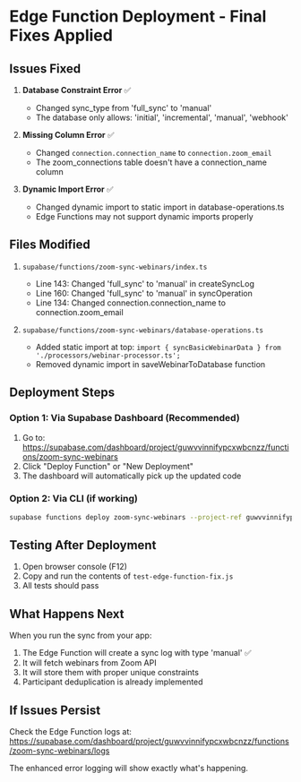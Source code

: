 # Edge Function Deployment - Final Fixes Applied

## Issues Fixed

1. **Database Constraint Error** ✅
   - Changed sync_type from 'full_sync' to 'manual'
   - The database only allows: 'initial', 'incremental', 'manual', 'webhook'

2. **Missing Column Error** ✅
   - Changed `connection.connection_name` to `connection.zoom_email`
   - The zoom_connections table doesn't have a connection_name column

3. **Dynamic Import Error** ✅
   - Changed dynamic import to static import in database-operations.ts
   - Edge Functions may not support dynamic imports properly

## Files Modified

1. `supabase/functions/zoom-sync-webinars/index.ts`
   - Line 143: Changed 'full_sync' to 'manual' in createSyncLog
   - Line 160: Changed 'full_sync' to 'manual' in syncOperation
   - Line 134: Changed connection.connection_name to connection.zoom_email

2. `supabase/functions/zoom-sync-webinars/database-operations.ts`
   - Added static import at top: `import { syncBasicWebinarData } from './processors/webinar-processor.ts';`
   - Removed dynamic import in saveWebinarToDatabase function

## Deployment Steps

### Option 1: Via Supabase Dashboard (Recommended)
1. Go to: https://supabase.com/dashboard/project/guwvvinnifypcxwbcnzz/functions/zoom-sync-webinars
2. Click "Deploy Function" or "New Deployment"
3. The dashboard will automatically pick up the updated code

### Option 2: Via CLI (if working)
```bash
supabase functions deploy zoom-sync-webinars --project-ref guwvvinnifypcxwbcnzz
```

## Testing After Deployment

1. Open browser console (F12)
2. Copy and run the contents of `test-edge-function-fix.js`
3. All tests should pass

## What Happens Next

When you run the sync from your app:
1. The Edge Function will create a sync log with type 'manual' ✅
2. It will fetch webinars from Zoom API
3. It will store them with proper unique constraints
4. Participant deduplication is already implemented

## If Issues Persist

Check the Edge Function logs at:
https://supabase.com/dashboard/project/guwvvinnifypcxwbcnzz/functions/zoom-sync-webinars/logs

The enhanced error logging will show exactly what's happening.
